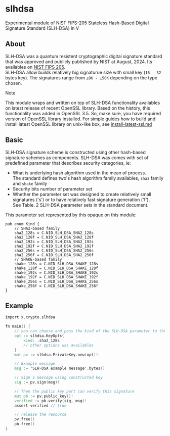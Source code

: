 # slhdsa
Experimental module of NIST FIPS-205 Stateless Hash-Based Digital Signature Standard (SLH-DSA) in V

## About
SLH-DSA was a quantum resistent cryptographic digital signature standard that was approved and publicly published by NIST at August, 2024. Its availables on [NIST FIPS 205](https://csrc.nist.gov/pubs/fips/205/final). <br>
SLH-DSA allow builds relatively big signaturue size with small key (`16 - 32` bytes key).
The signatures range from `±8K - ±50K` depending on the type chosen.

> [!NOTE]  
> This module wraps and written on top of SLH-DSA functionality availables on latest release
> of recent OpenSSL library. Based on the history, this functionality was added in OpenSSL 3.5.
> So, make sure, you have required version of OpenSSL library installed. For simple guides how
> to build and install latest OpenSSL library on unix-like box, 
> see [install-latest-ssl.md](https://github.com/vlang/v/blob/master/vlib/x/crypto/slhdsa/install-latest-ssl.md)

## Basic
SLH-DSA signature scheme is constructed using other hash-based signature schemes as components. 
SLH-DSA was comes with set of predefined parameter that describes security categories, ie:<br>

- What is underlying hash algorithm used in the mean of process. <br>
The standard defines two's hash algorithm family availables, `sha2` family and `shake` family
- Security bits number of parameter set
- Whether the parameter set was designed to create relatively small signatures ('s') or to have 
relatively fast signature generation ('f').<br>
See Table. 2 SLH-DSA parameter sets in the standard document.  <br>

This parameter set represented by this opaque on this module:
```codeblock
pub enum Kind {
	// SHA2-based family
	sha2_128s = C.NID_SLH_DSA_SHA2_128s
	sha2_128f = C.NID_SLH_DSA_SHA2_128f
	sha2_192s = C.NID_SLH_DSA_SHA2_192s
	sha2_192f = C.NID_SLH_DSA_SHA2_192f
	sha2_256s = C.NID_SLH_DSA_SHA2_256s
	sha2_256f = C.NID_SLH_DSA_SHA2_256f
	// SHAKE-based family
	shake_128s = C.NID_SLH_DSA_SHAKE_128s
	shake_128f = C.NID_SLH_DSA_SHAKE_128f
	shake_192s = C.NID_SLH_DSA_SHAKE_192s
	shake_192f = C.NID_SLH_DSA_SHAKE_192f
	shake_256s = C.NID_SLH_DSA_SHAKE_256s
	shake_256f = C.NID_SLH_DSA_SHAKE_256f
}
```

Example
-------
```v
import x.crypto.slhdsa

fn main() {
	// you can choose and pass the kind of the SLH-DSA parameter to the constructor
	opt := slhdsa.KeyOpts{
		kind: .sha2_128s
		// other options was availables
	}
	mut pv := slhdsa.PrivateKey.new(opt)!

	// Example message
	msg := 'SLH-DSA example message'.bytes()

	// Sign a message using constructed key
	sig := pv.sign(msg)!

	// Then the public key part can verify this signature
	mut pb := pv.public_key()!
	verified := pb.verify(sig, msg)!
	assert verified // true

	// release the resource
	pv.free()
	pb.free()
}
```
